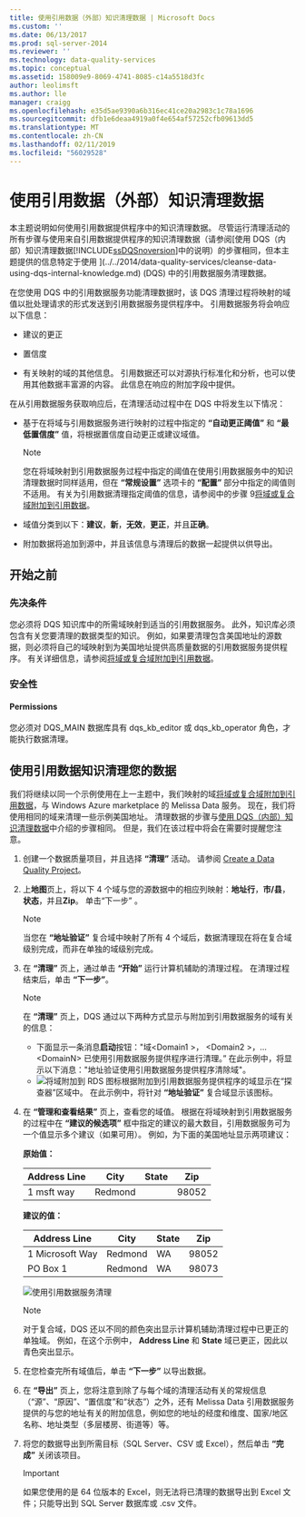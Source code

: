 ```yaml
---
title: 使用引用数据（外部）知识清理数据 | Microsoft Docs
ms.custom: ''
ms.date: 06/13/2017
ms.prod: sql-server-2014
ms.reviewer: ''
ms.technology: data-quality-services
ms.topic: conceptual
ms.assetid: 158009e9-8069-4741-8085-c14a5518d3fc
author: leolimsft
ms.author: lle
manager: craigg
ms.openlocfilehash: e35d5ae9390a6b316ec41ce20a2983c1c78a1696
ms.sourcegitcommit: dfb1e6deaa4919a0f4e654af57252cfb09613dd5
ms.translationtype: MT
ms.contentlocale: zh-CN
ms.lasthandoff: 02/11/2019
ms.locfileid: "56029528"
---
```

# <a name="cleanse-data-using-reference-data-external-knowledge"></a>使用引用数据（外部）知识清理数据
  本主题说明如何使用引用数据提供程序中的知识清理数据。 尽管运行清理活动的所有步骤与使用来自引用数据提供程序的知识清理数据（请参阅[使用 DQS（内部）知识清理数据[!INCLUDE[ssDQSnoversion](../includes/ssdqsnoversion-md.md)]中的说明）的步骤相同，但本主题提供的信息特定于使用 ](../../2014/data-quality-services/cleanse-data-using-dqs-internal-knowledge.md) (DQS) 中的引用数据服务清理数据。  
  
 在您使用 DQS 中的引用数据服务功能清理数据时，该 DQS 清理过程将映射的域值以批处理请求的形式发送到引用数据服务提供程序中。 引用数据服务将会响应以下信息：  
  
-   建议的更正  
  
-   置信度  
  
-   有关映射的域的其他信息。 引用数据还可以对源执行标准化和分析，也可以使用其他数据丰富源的内容。 此信息在响应的附加字段中提供。  
  
 在从引用数据服务获取响应后，在清理活动过程中在 DQS 中将发生以下情况：  
  
-   基于在将域与引用数据服务进行映射的过程中指定的 **“自动更正阈值”** 和 **“最低置信度”** 值，将根据置信度自动更正或建议域值。  
  
    > [!NOTE]  
    >  您在将域映射到引用数据服务过程中指定的阈值在使用引用数据服务中的知识清理数据时同样适用，但在 **“常规设置”** 选项卡的 **“配置”** 部分中指定的阈值则不适用。 有关为引用数据清理指定阈值的信息，请参阅中的步骤 9[将域或复合域附加到引用数据](../../2014/data-quality-services/attach-a-domain-or-composite-domain-to-reference-data.md)。  
  
-   域值分类到以下：**建议**，**新**，**无效**，**更正**，并且**正确**。  
  
-   附加数据将追加到源中，并且该信息与清理后的数据一起提供以供导出。  
  
## <a name="before-you-begin"></a>开始之前  
  
###  <a name="Prerequisites"></a> 先决条件  
 您必须将 DQS 知识库中的所需域映射到适当的引用数据服务。 此外，知识库必须包含有关您要清理的数据类型的知识。 例如，如果要清理包含美国地址的源数据，则必须将自己的域映射到为美国地址提供高质量数据的引用数据服务提供程序。 有关详细信息，请参阅[将域或复合域附加到引用数据](../../2014/data-quality-services/attach-a-domain-or-composite-domain-to-reference-data.md)。  
  
###  <a name="Security"></a> 安全性  
  
####  <a name="Permissions"></a> Permissions  
 您必须对 DQS_MAIN 数据库具有 dqs_kb_editor 或 dqs_kb_operator 角色，才能执行数据清理。  
  
##  <a name="Cleanse"></a> 使用引用数据知识清理您的数据  
 我们将继续以同一个示例使用在上一主题中，我们映射的域[将域或复合域附加到引用数据](../../2014/data-quality-services/attach-a-domain-or-composite-domain-to-reference-data.md)，与 Windows Azure marketplace 的 Melissa Data 服务。 现在，我们将使用相同的域来清理一些示例美国地址。 清理数据的步骤与[使用 DQS（内部）知识清理数据](../../2014/data-quality-services/cleanse-data-using-dqs-internal-knowledge.md)中介绍的步骤相同。 但是，我们在该过程中将会在需要时提醒您注意。  
  
1.  创建一个数据质量项目，并且选择 **“清理”** 活动。 请参阅 [Create a Data Quality Project](../../2014/data-quality-services/create-a-data-quality-project.md)。  
  
2.  上**地图**页上，将以下 4 个域与您的源数据中的相应列映射：**地址行**，**市/县**，**状态**，并且**Zip**。 单击“下一步” 。  
  
    > [!NOTE]  
    >  当您在 **“地址验证”** 复合域中映射了所有 4 个域后，数据清理现在将在复合域级别完成，而非在单独的域级别完成。  
  
3.  在 **“清理”** 页上，通过单击 **“开始”** 运行计算机辅助的清理过程。 在清理过程结束后，单击 **“下一步”**。  
  
    > [!NOTE]  
    >  在 **“清理”** 页上，DQS 通过以下两种方式显示与附加到引用数据服务的域有关的信息：  
    >   
    >  -   下面显示一条消息**启动**按钮："域\<Domain1 >， \<Domain2 >，...\<DomainN> 已使用引用数据服务提供程序进行清理。” 在此示例中，将显示以下消息："地址验证使用引用数据服务提供程序清除域"。  
    > -   ![将域附加到 RDS](../../2014/data-quality-services/media/dqs-rdsindicator.JPG "Domain is attached to RDS") 图标根据附加到引用数据服务提供程序的域显示在“探查器”区域中。 在此示例中，将针对 **“地址验证”** 复合域显示该图标。  
  
4.  在 **“管理和查看结果”** 页上，查看您的域值。 根据在将域映射到引用数据服务的过程中在 **“建议的候选项”** 框中指定的建议的最大数目，引用数据服务可为一个值显示多个建议（如果可用）。 例如，为下面的美国地址显示两项建议：  
  
     **原始值：**  
  
    |Address Line|City|State|Zip|  
    |------------------|----------|-----------|---------|  
    |1 msft way|Redmond||98052|  
  
     **建议的值：**  
  
    |Address Line|City|State|Zip|  
    |------------------|----------|-----------|---------|  
    |1 Microsoft Way|Redmond|WA|98052|  
    |PO Box 1|Redmond|WA|98073|  
  
     ![使用引用数据服务清理](../../2014/data-quality-services/media/dqs-rdscleansing.JPG "Cleansing using reference data service")  
  
    > [!NOTE]  
    >  对于复合域，DQS 还以不同的颜色突出显示计算机辅助清理过程中已更正的单独域。 例如，在这个示例中， **Address Line** 和 **State** 域已更正，因此以青色突出显示。  
  
5.  在您检查完所有域值后，单击 **“下一步”** 以导出数据。  
  
6.  在 **“导出”** 页上，您将注意到除了与每个域的清理活动有关的常规信息（“源”、“原因”、“置信度”和“状态”）之外，还有 Melissa Data 引用数据服务提供的与您的地址有关的附加信息，例如您的地址的经度和维度、国家/地区名称、地址类型（多层楼房、街道等）等。  
  
7.  将您的数据导出到所需目标（SQL Server、CSV 或 Excel），然后单击 **“完成”** 关闭该项目。  
  
    > [!IMPORTANT]  
    >  如果您使用的是 64 位版本的 Excel，则无法将已清理的数据导出到 Excel 文件；只能导出到 SQL Server 数据库或 .csv 文件。  
  
  
